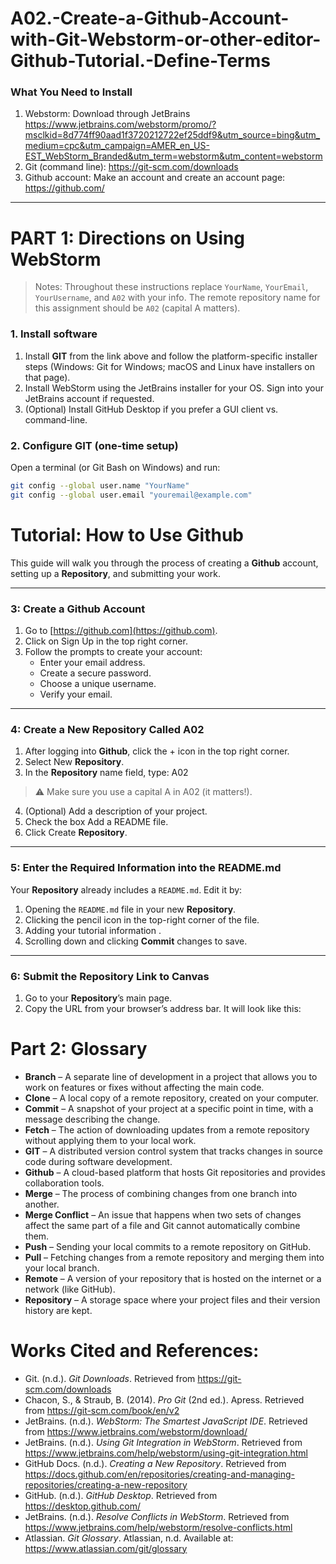 # A02.-Create-a-Github-Account-with-Git-Webstorm-or-other-editor-Github-Tutorial.-Define-Terms
### What You Need to Install
1. Webstorm: Download through JetBrains https://www.jetbrains.com/webstorm/promo/?msclkid=8d774ff90aad1f3720212722ef25ddf9&utm_source=bing&utm_medium=cpc&utm_campaign=AMER_en_US-EST_WebStorm_Branded&utm_term=webstorm&utm_content=webstorm
2. Git (command line): https://git-scm.com/downloads
3. Github account: Make an account and create an account page: https://github.com/

---

# PART 1: Directions on Using WebStorm

> Notes: Throughout these instructions replace `YourName`, `YourEmail`, `YourUsername`, and `A02` with your info. The remote repository name for this assignment should be `A02` (capital A matters).

### 1. Install software
1. Install **GIT** from the link above and follow the platform-specific installer steps (Windows: Git for Windows; macOS and Linux have installers on that page).  
2. Install WebStorm using the JetBrains installer for your OS. Sign into your JetBrains account if requested.  
3. (Optional) Install GitHub Desktop if you prefer a GUI client vs. command-line.

### 2. Configure **GIT** (one-time setup)
Open a terminal (or Git Bash on Windows) and run:
```bash
git config --global user.name "YourName"
git config --global user.email "youremail@example.com"
```
# Tutorial: How to Use **Github**

This guide will walk you through the process of creating a **Github** account, setting up a **Repository**, and submitting your work.

---

### 3: Create a **Github** Account
1. Go to [https://github.com](https://github.com).  
2. Click on Sign Up in the top right corner.  
3. Follow the prompts to create your account:  
   - Enter your email address.  
   - Create a secure password.  
   - Choose a unique username.  
   - Verify your email.  

---

### 4: Create a New **Repository** Called A02
1. After logging into **Github**, click the + icon in the top right corner.  
2. Select New **Repository**.  
3. In the **Repository** name field, type:  A02
> ⚠️ Make sure you use a capital A in A02 (it matters!).  
4. (Optional) Add a description of your project.  
5. Check the box Add a README file.  
6. Click Create **Repository**.  

---

### 5: Enter the Required Information into the README.md
Your **Repository** already includes a `README.md`. Edit it by:  
1. Opening the `README.md` file in your new **Repository**.  
2. Clicking the pencil icon in the top-right corner of the file.  
3. Adding your tutorial information .  
4. Scrolling down and clicking **Commit** changes to save.  

---

### 6: Submit the **Repository** Link to Canvas
1. Go to your **Repository**’s main page.  
2. Copy the URL from your browser’s address bar. It will look like this:  



# Part 2: Glossary  

- **Branch** – A separate line of development in a project that allows you to work on features or fixes without affecting the main code.  
- **Clone** – A local copy of a remote repository, created on your computer.  
- **Commit** – A snapshot of your project at a specific point in time, with a message describing the change.  
- **Fetch** – The action of downloading updates from a remote repository without applying them to your local work.  
- **GIT** – A distributed version control system that tracks changes in source code during software development.  
- **Github** – A cloud-based platform that hosts Git repositories and provides collaboration tools.  
- **Merge** – The process of combining changes from one branch into another.  
- **Merge Conflict** – An issue that happens when two sets of changes affect the same part of a file and Git cannot automatically combine them.  
- **Push** – Sending your local commits to a remote repository on GitHub.  
- **Pull** – Fetching changes from a remote repository and merging them into your local branch.  
- **Remote** – A version of your repository that is hosted on the internet or a network (like GitHub).  
- **Repository** – A storage space where your project files and their version history are kept.

# Works Cited and References:
- Git. (n.d.). *Git Downloads*. Retrieved from https://git-scm.com/downloads  
- Chacon, S., & Straub, B. (2014). *Pro Git* (2nd ed.). Apress. Retrieved from https://git-scm.com/book/en/v2  
- JetBrains. (n.d.). *WebStorm: The Smartest JavaScript IDE*. Retrieved from https://www.jetbrains.com/webstorm/download/  
- JetBrains. (n.d.). *Using Git Integration in WebStorm*. Retrieved from https://www.jetbrains.com/help/webstorm/using-git-integration.html  
- GitHub Docs. (n.d.). *Creating a New Repository*. Retrieved from https://docs.github.com/en/repositories/creating-and-managing-repositories/creating-a-new-repository  
- GitHub. (n.d.). *GitHub Desktop*. Retrieved from https://desktop.github.com/  
- JetBrains. (n.d.). *Resolve Conflicts in WebStorm*. Retrieved from https://www.jetbrains.com/help/webstorm/resolve-conflicts.html
- Atlassian. *Git Glossary*. Atlassian, n.d. Available at: https://www.atlassian.com/git/glossary  
